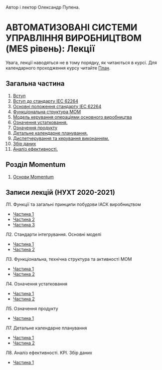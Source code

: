 Автор і лектор Олександр Пупена.

# АВТОМАТИЗОВАНІ СИСТЕМИ УПРАВЛІННЯ ВИРОБНИЦТВОМ (MES рівень): Лекції

Увага, лекції наводяться не в тому порядку, як читаються в курсі. Для календарного проходження курсу читайте [План](../план2020.md). 

## Загальна частина

1. [Вступ](0_intro.md)
2. [Вступ до стандарту IEC 62264](isa95_intro.md)
3. [Основні положення стандарту IEC 62264](isa95_basic.md)
4. [Функціональна структура MOM](1_2_activity.md)
5. [Модель керування операціями основного виробництва](1_2_activity.md)
6. [Означення устатковання.](3_equipment.md)
7. [Означення продукту](4_product.md)
8. [Детальне календарне планування.](5_scheduling.md)
9. [Диспетчерування та керування виконанням.](6_dispatch.md)
10. [Збір даних](7_datacollection.md)
11. [Аналіз ефективності.](8_analyse.md)

## Розділ Momentum

1. [Основи Momentum](1m_start.md)



## Записи лекцій (НУХТ 2020-2021)

Л1. Функції та загальні принципи побудови ІАСК виробництвом

- [Частина 1](https://youtu.be/rnmF3mD4gII)
- [Частина 2](https://youtu.be/Nch7PsmjRl0)
- [Частина 3](https://youtu.be/tn50kWwOq4o)

Л2. Стандарти інтегрування. Основні моделі 

- [Частина 1](https://youtu.be/xTqxQ0ZgDbA)
- [Частина 2](https://youtu.be/nk6WMXAKEzk)

Л3. Функціональна, технічна структура та активності MOM

- [Частина 1](https://youtu.be/sLzDkBq0uFg)
- [Частина 2](https://youtu.be/F6sSRZDHC1A)

Л4. Означення устатковання

- [Частина 1](https://youtu.be/hET6LOODdPE)
- [Частина 2](https://youtu.be/yGNdUTMHzqc)

Л5. Означення продукту

- [Частина 1](https://youtu.be/ApiSOs7yqQY)

Л7. Детальне календарне планування

- [Частина 1](https://youtu.be/wrZ2ZFxtHrA)
- [Частина 2](https://youtu.be/69HyR0SYkZw)

Л8. Аналіз ефективності. KPI. Збір даних

- [Частина 1](https://youtu.be/4aTcBegWdQs)


